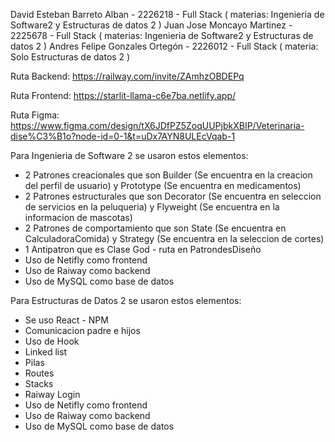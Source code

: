 David Esteban Barreto Alban - 2226218 - Full Stack ( materias: Ingenieria de Software2 y  Estructuras de datos 2 )
Juan Jose Moncayo Martinez - 2225678 - Full Stack ( materias: Ingenieria de Software2 y  Estructuras de datos 2 )
Andres Felipe Gonzales Ortegón - 2226012 - Full Stack ( materia: Solo Estructuras de datos 2 )

Ruta Backend: https://railway.com/invite/ZAmhzOBDEPq

Ruta Frontend: https://starlit-llama-c6e7ba.netlify.app/

Ruta Figma: https://www.figma.com/design/tX6JDfPZ5ZoqUUPjbkXBIP/Veterinaria-dise%C3%B1o?node-id=0-1&t=uDx7AYN8ULEcVqab-1

Para Ingenieria de Software 2 se usaron estos elementos:
 - 2 Patrones creacionales que son Builder (Se encuentra en la creacion del perfil de usuario) y Prototype (Se encuentra en medicamentos)
 - 2 Patrones estructurales que son Decorator (Se encuentra en seleccion de servicios en la peluqueria) y Flyweight (Se encuentra en la informacion de mascotas)
 - 2 Patrones de comportamiento que son State (Se encuentra en CalculadoraComida) y Strategy (Se encuentra en la seleccion de cortes)
 - 1 Antipatron que es Clase God - ruta en PatrondesDiseño
 - Uso de Netifly como frontend
 - Uso de Raiway como backend
 - Uso de MySQL como base de datos

Para Estructuras de Datos 2 se usaron estos elementos:
 - Se uso React - NPM 
 - Comunicacion padre e hijos
 - Uso de Hook
 - Linked list
 - Pilas
 - Routes
 - Stacks
 - Raiway Login
 - Uso de Netifly como frontend
 - Uso de Raiway como backend
 - Uso de MySQL como base de datos